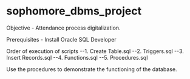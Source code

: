 # sophomore_dbms_project

Objective - Attendance process digitalization.

Prerequisites - Install Oracle SQL Developer

Order of execution of scripts
--1. Create Table.sql
--2. Triggers.sql
--3. Insert Records.sql
--4. Functions.sql
--5. Procedures.sql

Use the procedures to demonstrate the functioning of the database.
